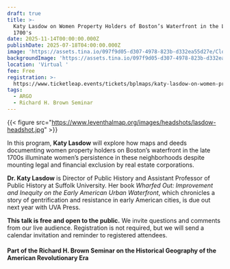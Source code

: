 ```yaml
---
draft: true
title: >-
  Katy Lasdow on Women Property Holders of Boston’s Waterfront in the Late
  1700's
date: 2025-11-14T00:00:00.000Z
publishDate: 2025-07-18T04:00:00.000Z
image: 'https://assets.tina.io/097f9d05-d307-4978-823b-d332ea55d27e/Clough Atlas.jpg'
backgroundImage: 'https://assets.tina.io/097f9d05-d307-4978-823b-d332ea55d27e/Clough Atlas.jpg'
location: 'Virtual '
fee: Free
registration: >-
  https://www.ticketleap.events/tickets/bplmaps/katy-lasdow-on-women-property-holders-of-boston-s-waterfront-in-the-late-1700-s
tags:
  - ARGO
  - Richard H. Brown Seminar
---
```


{{< figure src="https://www.leventhalmap.org/images/headshots/lasdow-headshot.jpg" >}}

In this program, **Katy Lasdow** will explore how maps and deeds documenting women property holders on Boston’s waterfront in the late 1700s illuminate women’s persistence in these neighborhoods despite mounting legal and financial exclusion by real estate corporations.

**Dr. Katy Lasdow** is Director of Public History and Assistant Professor of Public History at Suffolk University. Her book *Wharfed Out: Improvement and Inequity on the Early American Urban Waterfront*, which chronicles a story of gentrification and resistance in early American cities, is due out next year with UVA Press.

**This talk is free and open to the public.** We invite questions and comments from our live audience. Registration is not required, but we will send  a calendar invitation and reminder to registered attendees.

#### Part of the Richard H. Brown Seminar on the Historical Geography of the American Revolutionary Era
